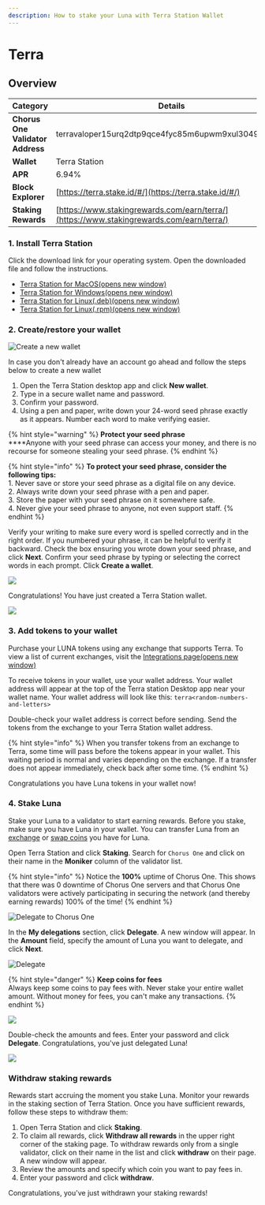 ```yaml
---
description: How to stake your Luna with Terra Station Wallet
---
```


# Terra

## Overview <a href="#use-terra-station-desktop" id="use-terra-station-desktop"></a>

| **Category**                     | **Details**                                                                              |
| -------------------------------- | ---------------------------------------------------------------------------------------- |
| **Chorus One Validator Address** | terravaloper15urq2dtp9qce4fyc85m6upwm9xul30496sgk37                                      |
| **Wallet**                       | Terra Station                                                                            |
| **APR**                          | 6.94%                                                                                    |
| **Block Explorer**               | [https://terra.stake.id/#/](https://terra.stake.id/#/)                                   |
| **Staking Rewards**              | [https://www.stakingrewards.com/earn/terra/](https://www.stakingrewards.com/earn/terra/) |

### 1. Install Terra Station <a href="#install-terra-station" id="install-terra-station"></a>

Click the download link for your operating system. Open the downloaded file and follow the instructions.

* [Terra Station for MacOS(opens new window)](https://github.com/terra-money/station-legacy/releases/download/v3.5.0/Terra.Station-1.1.0.dmg)
* [Terra Station for Windows(opens new window)](https://github.com/terra-money/station-legacy/releases/download/v3.5.0/Terra.Station.Setup.1.1.0.exe)
* [Terra Station for Linux(.deb)(opens new window)](https://github.com/terra-money/station-legacy/releases/download/v3.5.0/station-electron\_1.1.1\_amd64.deb)
* [Terra Station for Linux(.rpm)(opens new window)](https://github.com/terra-money/station-legacy/releases/download/v3.5.0/station-electron-1.1.1.x86\_64.rpm)

### 2. Create/restore your wallet <a href="#create-a-wallet" id="create-a-wallet"></a>

![Create a new wallet](<../.gitbook/assets/image (65) (1).png>)

In case you don't already have an account go ahead and follow the steps below to create a new wallet

1. Open the Terra Station desktop app and click **New wallet**.
2. Type in a secure wallet name and password.
3. Confirm your password.
4. Using a pen and paper, write down your 24-word seed phrase exactly as it appears. Number each word to make verifying easier.

{% hint style="warning" %}
**Protect your seed phrase**\
****Anyone with your seed phrase can access your money, and there is no recourse for someone stealing your seed phrase.&#x20;
{% endhint %}

{% hint style="info" %}
**To protect your seed phrase, consider the following tips:**\
1\. Never save or store your seed phrase as a digital file on any device.\
2\. Always write down your seed phrase with a pen and paper.\
3\. Store the paper with your seed phrase on it somewhere safe.\
4\. Never give your seed phrase to anyone, not even support staff.
{% endhint %}



Verify your writing to make sure every word is spelled correctly and in the right order. If you numbered your phrase, it can be helpful to verify it backward. Check the box ensuring you wrote down your seed phrase, and click **Next**. Confirm your seed phrase by typing or selecting the correct words in each prompt. Click **Create a wallet**.

![](<../.gitbook/assets/image (96).png>)

Congratulations! You have just created a Terra Station wallet.

![](<../.gitbook/assets/image (55).png>)

### 3. Add tokens to your wallet

Purchase your LUNA tokens using any exchange that supports Terra. To view a list of current exchanges, visit the [Integrations page(opens new window)](https://docs.terra.money/Reference/integrations.html#exchanges)

To receive tokens in your wallet, use your wallet address. Your wallet address will appear at the top of the Terra station Desktop app near your wallet name. Your wallet address will look like this: `terra<random-numbers-and-letters>`

Double-check your wallet address is correct before sending. Send the tokens from the exchange to your Terra Station wallet address.

{% hint style="info" %}
When you transfer tokens from an exchange to Terra, some time will pass before the tokens appear in your wallet. This waiting period is normal and varies depending on the exchange. If a transfer does not appear immediately, check back after some time.
{% endhint %}

Congratulations you have Luna tokens in your wallet now!

### 4. Stake Luna <a href="#stake-luna" id="stake-luna"></a>

Stake your Luna to a validator to start earning rewards. Before you stake, make sure you have Luna in your wallet. You can transfer Luna from an [exchange](https://docs.terra.money/Tutorials/Get-started/Terra-Station-desktop.html#receive-tokens-from-an-exchange) or [swap coins](https://docs.terra.money/Tutorials/Get-started/Terra-Station-desktop.html#swap-coins) you have for Luna.

Open Terra Station and click **Staking**. Search for `Chorus One` and click on their name in the **Moniker** column of the validator list.&#x20;

{% hint style="info" %}
Notice the **100%** uptime of Chorus One. This shows that there was 0 downtime of Chorus One servers and that Chorus One validators were actively participating in securing the network (and thereby earning rewards) 100% of the time!
{% endhint %}

![Delegate to Chorus One](<../.gitbook/assets/image (90) (1).png>)

In the **My delegations** section, click **Delegate**. A new window will appear. In the **Amount** field, specify the amount of Luna you want to delegate, and click **Next**.

![Delegate](<../.gitbook/assets/image (108).png>)

{% hint style="danger" %}
**Keep coins for fees**\
Always keep some coins to pay fees with. Never stake your entire wallet amount. Without money for fees, you can't make any transactions.
{% endhint %}

![](<../.gitbook/assets/image (98) (1).png>)

Double-check the amounts and fees. Enter your password and click **Delegate**. Congratulations, you've just delegated Luna!

![](<../.gitbook/assets/image (100).png>)

### Withdraw staking rewards <a href="#withdraw-staking-rewards" id="withdraw-staking-rewards"></a>

Rewards start accruing the moment you stake Luna. Monitor your rewards in the staking section of Terra Station. Once you have sufficient rewards, follow these steps to withdraw them:

1. Open Terra Station and click **Staking**.
2. To claim all rewards, click **Withdraw all rewards** in the upper right corner of the staking page. To withdraw rewards only from a single validator, click on their name in the list and click **withdraw** on their page. A new window will appear.
3. Review the amounts and specify which coin you want to pay fees in.
4. Enter your password and click **withdraw**.

Congratulations, you've just withdrawn your staking rewards!
